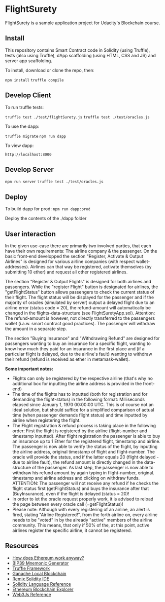 # FlightSurety

FlightSurety is a sample application project for Udacity's Blockchain course.

## Install

This repository contains Smart Contract code in Solidity (using Truffle), tests (also using Truffle), dApp scaffolding (using HTML, CSS and JS) and server app scaffolding.

To install, download or clone the repo, then:

`npm install`
`truffle compile`

## Develop Client

To run truffle tests:

`truffle test ./test/flightSurety.js`
`truffle test ./test/oracles.js`

To use the dapp:

`truffle migrate`
`npm run dapp`

To view dapp:

`http://localhost:8000`

## Develop Server

`npm run server`
`truffle test ./test/oracles.js`

## Deploy

To build dapp for prod:
`npm run dapp:prod`

Deploy the contents of the ./dapp folder

## User interaction 

In the given use-case there are primarily two involved parties, that each have their own requirements: The airline company & the passenger.
On the basic front-end developped the section "Register, Activate & Output Airlines" is designed for various airline companies (with respect wallet-addresses). Airlines can that way be registered, activate themselves (by submitting 10 ether) and request all other registered airlines.

The section "Register & Output Flights" is designed for both airlines and passengers. While the "register Flight" button is designated for airlines, the "getFlightStatus" button allows passengers to check the current status of their flight. The flight status will be displayed for the passenger and if the majority of oracles (simulated by server) output a delayed flight due to an airline error (status code = 20), the refund-amount will automatically be changed in the flights-data-structure (see FlightSuretyApp.sol). Attention: The refund-amount is however, not directly transferred to the passengers wallet (i.a.w. smart contract good practices). The passenger will withdraw the amount in a separate step.

The section "Buying Insurance" and "Withdrawing Refund" are designed for passengers wanting to buy an insurance for a specific flight, wanting to know how much they paid for an insurance in the first place and (if a particular flight is delayed, due to the airline's fault) wanting to withdraw their refund (refund is received as ether in metamask-wallet).

**Some important notes:**
* Flights can only be registered by the respective airline (that's why no additional box for inputting the airline address is provided in the front-end)
* The time of the flights has to inputted (both for registration and for demanding the flight-status) in the following format: Milliseconds elapsed since January 1, 1970 00:00:00 UTC. This is of course not an ideal solution, but should suffice for a simplified comparison of actual time (when passenger demands flight status) and time inputted by airline when registering the flight.
* The Flight registration & refund process is taking place in the following order: First the flight is registered by the airline (flight-number and timestamp inputted). After flight registration the passenger is able to buy an insurance up to 1 Ether for the registered flight, timestamp and airline. The passenger is now able to verify the status of the flight, by inputting the airline address, original timestamp of flight and flight-number. The oracle will provide the status, and if the latter equals 20 (flight delayed - due to airline fault), the refund amount is directly changed in the data-structure of the passenger. As last step, the passenger is now able to withdraw his refund amount by again typing in flight-number, original. timestamp and airline address and clicking on withdraw funds. ATTENTION: The passenger will not receive any refund if he checks the flight status first (getFlightStatus) and buys the insurance after that (BuyInsurance), even if the flight is delayed (status = 20)!
* In order to let the oracle request properly work, it is advised to reload the page between every oracle call (=getFlightStatus)!
* Please note: Although with every registering of an airline, an alert is fired, stating "Airline Registered!", from the forth airline on, every airline needs to be "voted" in by the already "active" members of the airline community. This means, that only if 50% of the, at this point, active airlines register the specific airline, it cannot be registered. 


## Resources

* [How does Ethereum work anyway?](https://medium.com/@preethikasireddy/how-does-ethereum-work-anyway-22d1df506369)
* [BIP39 Mnemonic Generator](https://iancoleman.io/bip39/)
* [Truffle Framework](http://truffleframework.com/)
* [Ganache Local Blockchain](http://truffleframework.com/ganache/)
* [Remix Solidity IDE](https://remix.ethereum.org/)
* [Solidity Language Reference](http://solidity.readthedocs.io/en/v0.4.24/)
* [Ethereum Blockchain Explorer](https://etherscan.io/)
* [Web3Js Reference](https://github.com/ethereum/wiki/wiki/JavaScript-API)
